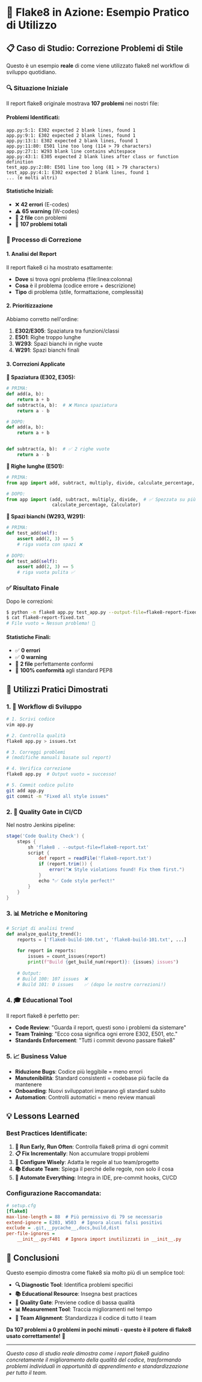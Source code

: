 # 🎯 Flake8 in Azione: Esempio Pratico di Utilizzo

## 📋 **Caso di Studio: Correzione Problemi di Stile**

Questo è un esempio **reale** di come viene utilizzato flake8 nel workflow di sviluppo quotidiano.

### **🔍 Situazione Iniziale**
Il report flake8 originale mostrava **107 problemi** nei nostri file:

#### **Problemi Identificati:**
```
app.py:5:1: E302 expected 2 blank lines, found 1
app.py:9:1: E302 expected 2 blank lines, found 1
app.py:13:1: E302 expected 2 blank lines, found 1
app.py:11:80: E501 line too long (114 > 79 characters)
app.py:27:1: W293 blank line contains whitespace
app.py:43:1: E305 expected 2 blank lines after class or function definition
test_app.py:2:80: E501 line too long (81 > 79 characters)
test_app.py:4:1: E302 expected 2 blank lines, found 1
... (e molti altri)
```

#### **Statistiche Iniziali:**
- ❌ **42 errori** (E-codes)
- ⚠️ **65 warning** (W-codes)  
- 📁 **2 file** con problemi
- 🎯 **107 problemi totali**

### **🔧 Processo di Correzione**

#### **1. Analisi del Report**
Il report flake8 ci ha mostrato esattamente:
- **Dove** si trova ogni problema (file:linea:colonna)
- **Cosa** è il problema (codice errore + descrizione)
- **Tipo** di problema (stile, formattazione, complessità)

#### **2. Prioritizzazione**
Abbiamo corretto nell'ordine:
1. **E302/E305**: Spaziatura tra funzioni/classi
2. **E501**: Righe troppo lunghe
3. **W293**: Spazi bianchi in righe vuote
4. **W291**: Spazi bianchi finali

#### **3. Correzioni Applicate**

**🔧 Spaziatura (E302, E305):**
```python
# PRIMA:
def add(a, b):
    return a + b
def subtract(a, b):  # ❌ Manca spaziatura
    return a - b

# DOPO:
def add(a, b):
    return a + b


def subtract(a, b):  # ✅ 2 righe vuote
    return a - b
```

**🔧 Righe lunghe (E501):**
```python
# PRIMA:
from app import add, subtract, multiply, divide, calculate_percentage, Calculator  # ❌ 81 caratteri

# DOPO:
from app import (add, subtract, multiply, divide,  # ✅ Spezzata su più righe
                 calculate_percentage, Calculator)
```

**🔧 Spazi bianchi (W293, W291):**
```python
# PRIMA:
def test_add(self):
    assert add(2, 3) == 5
    # riga vuota con spazi ❌
    
# DOPO:  
def test_add(self):
    assert add(2, 3) == 5
    # riga vuota pulita ✅

```

### **✅ Risultato Finale**

Dopo le correzioni:
```bash
$ python -m flake8 app.py test_app.py --output-file=flake8-report-fixed.txt
$ cat flake8-report-fixed.txt
# File vuoto = Nessun problema! 🎉
```

#### **Statistiche Finali:**
- ✅ **0 errori**
- ✅ **0 warning**
- 📁 **2 file** perfettamente conformi
- 🎯 **100% conformità** agli standard PEP8

## 🚀 **Utilizzi Pratici Dimostrati**

### **1. 🔄 Workflow di Sviluppo**
```bash
# 1. Scrivi codice
vim app.py

# 2. Controlla qualità
flake8 app.py > issues.txt

# 3. Correggi problemi
# (modifiche manuali basate sul report)

# 4. Verifica correzione
flake8 app.py  # Output vuoto = successo!

# 5. Commit codice pulito
git add app.py
git commit -m "Fixed all style issues"
```

### **2. 🚨 Quality Gate in CI/CD**
Nel nostro Jenkins pipeline:
```groovy
stage('Code Quality Check') {
    steps {
        sh 'flake8 . --output-file=flake8-report.txt'
        script {
            def report = readFile('flake8-report.txt')
            if (report.trim()) {
                error("❌ Style violations found! Fix them first.")
            }
            echo "✅ Code style perfect!"
        }
    }
}
```

### **3. 📊 Metriche e Monitoring**
```python
# Script di analisi trend
def analyze_quality_trend():
    reports = ['flake8-build-100.txt', 'flake8-build-101.txt', ...]
    
    for report in reports:
        issues = count_issues(report)
        print(f"Build {get_build_num(report)}: {issues} issues")
    
    # Output:
    # Build 100: 107 issues  ❌
    # Build 101: 0 issues    ✅ (dopo le nostre correzioni!)
```

### **4. 🎓 Educational Tool**
Il report flake8 è perfetto per:
- **Code Review**: "Guarda il report, questi sono i problemi da sistemare"
- **Team Training**: "Ecco cosa significa ogni errore E302, E501, etc."
- **Standards Enforcement**: "Tutti i commit devono passare flake8"

### **5. 📈 Business Value**
- **Riduzione Bugs**: Codice più leggibile = meno errori
- **Manutenibilità**: Standard consistenti = codebase più facile da mantenere
- **Onboarding**: Nuovi sviluppatori imparano gli standard subito
- **Automation**: Controlli automatici = meno review manuali

## 💡 **Lessons Learned**

### **Best Practices Identificate:**
1. **🔄 Run Early, Run Often**: Controlla flake8 prima di ogni commit
2. **📋 Fix Incrementally**: Non accumulare troppi problemi
3. **🎯 Configure Wisely**: Adatta le regole al tuo team/progetto
4. **📚 Educate Team**: Spiega il perché delle regole, non solo il cosa
5. **🔧 Automate Everything**: Integra in IDE, pre-commit hooks, CI/CD

### **Configurazione Raccomandata:**
```ini
# setup.cfg
[flake8]
max-line-length = 88  # Più permissivo di 79 se necessario
extend-ignore = E203, W503  # Ignora alcuni falsi positivi
exclude = .git,__pycache__,docs,build,dist
per-file-ignores = 
    __init__.py:F401  # Ignora import inutilizzati in __init__.py
```

## 🎉 **Conclusioni**

Questo esempio dimostra come flake8 sia molto più di un semplice tool:

- **🔍 Diagnostic Tool**: Identifica problemi specifici
- **📚 Educational Resource**: Insegna best practices
- **🚦 Quality Gate**: Previene codice di bassa qualità
- **📊 Measurement Tool**: Traccia miglioramenti nel tempo
- **🤝 Team Alignment**: Standardizza il codice di tutto il team

**Da 107 problemi a 0 problemi in pochi minuti - questo è il potere di flake8 usato correttamente!** 🚀

---

*Questo caso di studio reale dimostra come i report flake8 guidino concretamente il miglioramento della qualità del codice, trasformando problemi individuali in opportunità di apprendimento e standardizzazione per tutto il team.*
